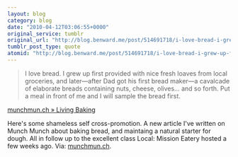 ```yaml
---
layout: blog
category: blog
date: "2010-04-12T03:06:55+0000"
original_service: tumblr
original_url: "http://blog.benward.me/post/514691718/i-love-bread-i-grew-up-first-provided-with-nice"
tumblr_post_type: quote
atomid: "http://blog.benward.me/post/514691718/i-love-bread-i-grew-up-first-provided-with-nice"
---
```

> I love bread. I grew up first provided with nice fresh loaves from local groceries, and later—after Dad got his first bread maker—a cavalcade of elaborate breads containing nuts, cheese, olives… and so forth. Put a meal in front of me and I will sample the bread first.

<a href="http://munchmun.ch/2010/04/living-baking/">munchmun.ch » Living Baking</a>

Here's some shameless self cross-promotion. A new article I've written on Munch Munch about baking bread, and maintaing a natural starter for dough. All in follow up to the excellent class Local: Mission Eatery hosted a few weeks ago.
Via: [munchmun.ch](http://munchmun.ch/2010/04/living-baking/).